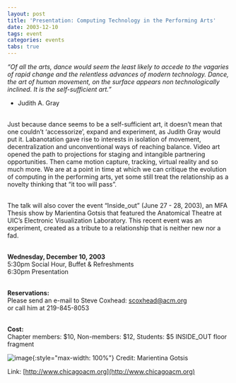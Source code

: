 ```yaml
---
layout: post
title: 'Presentation: Computing Technology in the Performing Arts'
date: 2003-12-10
tags: event
categories: events
tabs: true
---
```


<em>&ldquo;Of all the arts, dance would seem the least likely to accede to the vagaries of rapid change and the relentless advances of modern technology. Dance, the art of human movement, on the surface appears non technologically inclined. It is the self-sufficient art.&rdquo;</em><br>
- Judith A. Gray<br><br>

Just because dance seems to be a self-sufficient art, it doesn&rsquo;t mean that one couldn&rsquo;t &lsquo;accessorize&rsquo;, expand and experiment, as Judith Gray would put it. Labanotation gave rise to interests in isolation of movement, decentralization and unconventional ways of reaching balance. Video art opened the path to projections for staging and intangible partnering opportunities. Then came motion capture, tracking, virtual reality and so much more. We are at a point in time at which we can critique the evolution of computing in the performing arts, yet some still treat the relationship as a novelty thinking that &ldquo;it too will pass&rdquo;.<br><br>

The talk will also cover the event &ldquo;Inside_out&rdquo; (June 27 - 28, 2003), an MFA Thesis show by Marientina Gotsis that featured the Anatomical Theatre at UIC&rsquo;s Electronic Visualization Laboratory. This recent event was an experiment, created as a tribute to a relationship that is neither new nor a fad.<br><br>

<strong>Wednesday, December 10, 2003</strong><br>
5:30pm Social Hour, Buffet &amp; Refreshments<br>
6:30pm Presentation<br><br>

<strong>Reservations:</strong><br>
Please send an e-mail to Steve Coxhead: scoxhead@acm.org<br>
or call him at 219-845-8053<br><br>

<strong>Cost:</strong><br>
Chapter members: $10, Non-members: $12, Students: $5
INSIDE_OUT floor fragment

![image](https://www.evl.uic.edu/output/originals/new_floors.jpg-srcw.jpg){:style="max-width: 100%"}
Credit: Marientina Gotsis


Link: [http://www.chicagoacm.org](http://www.chicagoacm.org)
